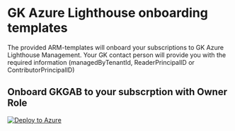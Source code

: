 # GK Azure Lighthouse onboarding templates
The provided ARM-templates will onboard your subscriptions to GK Azure Lighthouse Management. Your GK contact person will provide you with the required information (managedByTenantId, ReaderPrincipalID or ContributorPrincipalID)

## Onboard GKGAB to your subscrption with Owner Role
[![Deploy to Azure](https://aka.ms/deploytoazurebutton)](https://portal.azure.com/#create/Microsoft.Template/uri/https%3A%2F%2Fraw.githubusercontent.com%2FC4A8-CCU-Resources%2Frf-azure-lighthouse-onboarding%2Fmain%2Fgk-lighthouse-owner.json)